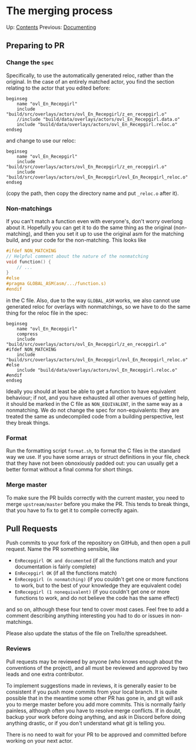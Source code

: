 # The merging process

Up: [Contents](contents.md)
Previous: [Documenting](documenting.md)


## Preparing to PR

### Change the `spec`

Specifically, to use the automatically generated reloc, rather than the original. In the case of an entirely matched actor, you find the section relating to the actor that you edited before:

```
beginseg
    name "ovl_En_Recepgirl"
    include "build/src/overlays/actors/ovl_En_Recepgirl/z_en_recepgirl.o"
    //include "build/data/overlays/actors/ovl_En_Recepgirl.data.o"
    include "build/data/overlays/actors/ovl_En_Recepgirl.reloc.o"
endseg
```

and change to use our reloc:

```
beginseg
    name "ovl_En_Recepgirl"
    include "build/src/overlays/actors/ovl_En_Recepgirl/z_en_recepgirl.o"
    include "build/src/overlays/actors/ovl_En_Recepgirl/ovl_En_Recepgirl_reloc.o"
endseg
```

(copy the path, then copy the directory name and put `_reloc.o` after it).

### Non-matchings

If you can't match a function even with everyone's, don't worry overlong about it. Hopefully you can get it to do the same thing as the original (non-matching), and then you set it up to use the original asm for the matching build, and your code for the non-matching. This looks like

```c
#ifdef NON_MATCHING
// Helpful comment about the nature of the nonmatching
void function() {
    // ...
}
#else
#pragma GLOBAL_ASM(asm/.../function.s)
#endif
```

in the C file. Also, due to the way `GLOBAL_ASM` works, we also cannot use generated reloc for overlays with nonmatchings, so we have to do the same thing for the reloc file in the spec:

```
beginseg
    name "ovl_En_Recepgirl"
    compress
    include "build/src/overlays/actors/ovl_En_Recepgirl/z_en_recepgirl.o"
#ifdef NON_MATCHING
    include "build/src/overlays/actors/ovl_En_Recepgirl/ovl_En_Recepgirl_reloc.o"
#else
    include "build/data/overlays/actors/ovl_En_Recepgirl.reloc.o"
#endif
endseg
```

Ideally you should at least be able to get a function to have equivalent behaviour; if not, and you have exhausted all other avenues of getting help, it should be marked in the C file as `NON_EQUIVALENT`, in the same way as a nonmatching. We do not change the spec for non-equivalents: they are treated the same as undecompiled code from a building perspective, lest they break things.

### Format

Run the formatting script `format.sh`, to format the C files in the standard way we use. If you have some arrays or struct definitions in your file, check that they have not been obnoxiously padded out: you can usually get a better format without a final comma for short things.

### Merge master

To make sure the PR builds correctly with the current master, you need to merge `upstream/master` before you make the PR. This tends to break things, that you have to fix to get it to compile correctly again.


## Pull Requests

Push commits to your fork of the repository on GitHub, and then open a pull request. Name the PR something sensible, like

- `EnRecepgirl OK and documented` (if all the functions match and your documentation is fairly complete)
- `EnRecepgirl OK` (if all the functions match)
- `EnRecepgirl (n nonmatching)` (if you couldn't get one or more functions to work, but to the best of your knowledge they are equivalent code)
- `EnRecepgirl (1 nonequivalent)` (if you couldn't get one or more functions to work, and do not believe the code has the same effect)

and so on, although these four tend to cover most cases. Feel free to add a comment describing anything interesting you had to do or issues in non-matchings.

Please also update the status of the file on Trello/the spreadsheet.


### Reviews

Pull requests may be reviewed by anyone (who knows enough about the conventions of the project), and all must be reviewed and approved by two leads and one extra contributor.

To implement suggestions made in reviews, it is generally easier to be consistent if you push more commits from your local branch. It is quite possible that in the meantime some other PR has gone in, and git will ask you to merge master before you add more commits. This is normally fairly painless, although often you have to resolve merge conflicts. If in doubt, backup your work before doing anything, and ask in Discord before doing anything drastic, or if you don't understand what git is telling you.

There is no need to wait for your PR to be approved and committed before working on your next actor.
